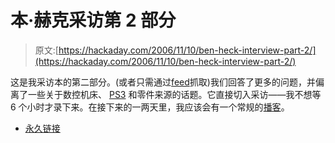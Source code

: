 # 本·赫克采访第 2 部分

> 原文:[https://hackaday.com/2006/11/10/ben-heck-interview-part-2/](https://hackaday.com/2006/11/10/ben-heck-interview-part-2/)

这是我采访本的第二部分。(或者只需通过[feed](http://podcasts.hackaday.com/rss.xml)抓取)我们回答了更多的问题，并偏离了一些关于数控机床、 [PS3](http://www.mahalo.com/PS3_Hacks "PS3 Hacks - Mahalo") 和零件来源的话题。它直接切入采访——我不想等 6 个小时才录下来。在接下来的一两天里，我应该会有一个常规的[播客](http://www.mahalo.com/Podcast "Podcast - Mahalo")。

*   [永久链接](http://hackaday.com/podcasts/Ben-heck-part2-final.mp3)
